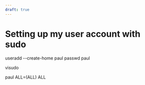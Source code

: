 ```yaml
---
draft: true
---
```

# Setting up my user account with sudo

useradd --create-home paul
passwd paul

visudo

paul  ALL=(ALL) ALL

